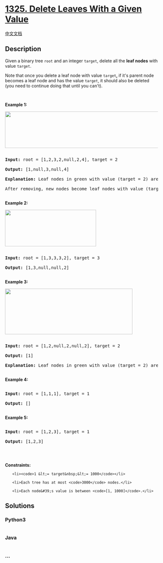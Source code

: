 # [1325. Delete Leaves With a Given Value](https://leetcode.com/problems/delete-leaves-with-a-given-value)

[中文文档](/solution/1300-1399/1325.Delete%20Leaves%20With%20a%20Given%20Value/README.md)

## Description
<p>Given a binary tree&nbsp;<code>root</code>&nbsp;and an integer&nbsp;<code>target</code>, delete all the&nbsp;<strong>leaf nodes</strong>&nbsp;with value <code>target</code>.</p>



<p>Note&nbsp;that once you delete a leaf node with value <code>target</code><strong>,&nbsp;</strong>if it&#39;s parent node becomes a leaf node and has the value <code><font face="monospace">target</font></code>, it should also be deleted (you need to continue doing that until you can&#39;t).</p>



<p>&nbsp;</p>

<p><strong>Example 1:</strong></p>



<p><strong><img alt="" src="https://assets.leetcode.com/uploads/2020/01/09/sample_1_1684.png" style="width: 550px; height: 120px;" /></strong></p>



<pre>

<strong>Input:</strong> root = [1,2,3,2,null,2,4], target = 2

<strong>Output:</strong> [1,null,3,null,4]

<strong>Explanation:</strong> Leaf nodes in green with value (target = 2) are removed (Picture in left). 

After removing, new nodes become leaf nodes with value (target = 2) (Picture in center).

</pre>



<p><strong>Example 2:</strong></p>



<p><strong><img alt="" src="https://assets.leetcode.com/uploads/2020/01/09/sample_2_1684.png" style="width: 300px; height: 120px;" /></strong></p>



<pre>

<strong>Input:</strong> root = [1,3,3,3,2], target = 3

<strong>Output:</strong> [1,3,null,null,2]

</pre>



<p><strong>Example 3:</strong></p>



<p><strong><img alt="" src="https://assets.leetcode.com/uploads/2020/01/15/sample_3_1684.png" style="width: 420px; height: 150px;" /></strong></p>



<pre>

<strong>Input:</strong> root = [1,2,null,2,null,2], target = 2

<strong>Output:</strong> [1]

<strong>Explanation:</strong> Leaf nodes in green with value (target = 2) are removed at each step.

</pre>



<p><strong>Example 4:</strong></p>



<pre>

<strong>Input:</strong> root = [1,1,1], target = 1

<strong>Output:</strong> []

</pre>



<p><strong>Example 5:</strong></p>



<pre>

<strong>Input:</strong> root = [1,2,3], target = 1

<strong>Output:</strong> [1,2,3]

</pre>



<p>&nbsp;</p>

<p><strong>Constraints:</strong></p>



<ul>

	<li><code>1 &lt;= target&nbsp;&lt;= 1000</code></li>

	<li>Each tree has at most <code>3000</code> nodes.</li>

	<li>Each node&#39;s value is between <code>[1, 1000]</code>.</li>

</ul>


## Solutions


<!-- tabs:start -->

### **Python3**

```python

```

### **Java**

```java

```

### **...**
```

```

<!-- tabs:end -->